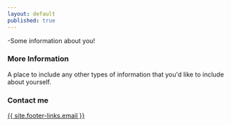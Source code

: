 ```yaml
---
layout: default
published: true
---
```


-Some information about you!

### More Information

A place to include any other types of information that you'd like to include about yourself.

### Contact me

[{{ site.footer-links.email }}](mailto:site.footer-links.email)
